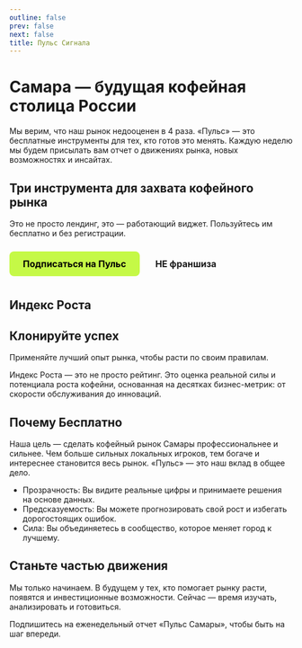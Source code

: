 ```yaml
---
outline: false
prev: false
next: false
title: Пульс Сигнала
---
```


# Самара — будущая кофейная столица России

Мы верим, что наш рынок недооценен в 4 раза. «Пульс» — это бесплатные инструменты для тех, кто готов это менять. Каждую неделю мы будем присылать вам отчет о движениях рынка, новых возможностях и инсайтах.

## Три инструмента для захвата кофейного рынка

Это не просто лендинг, это — работающий виджет. Пользуйтесь им бесплатно и без регистрации.

<div class="button-group">
  <a href="/brew/membership" class="btn btn-primary" rel="noopener noreferrer">Подписаться на Пульс</a>
  <a href="https://www.perplexity.ai/page/meta-franshiza-b-r-e-w-Tl5xfN_GREy2qFe4qDqSSg" class="btn btn-secondary" target="_blank" rel="noopener noreferrer">НЕ франшиза</a>
</div>

<style>
/* --- ОБЩИЕ СТИЛИ ДЛЯ ВСЕХ КНОПОК --- */
.btn {
  display: inline-block;
  padding: 12px 24px;
  border-radius: 8px;
  font-weight: 700;
  font-size: 16px;
  text-align: center;
  text-decoration: none;
  transition: all 0.3s ease;
  cursor: pointer;
  border: none;
  margin: 10px 0;
}

.btn:hover {
  transform: translateY(-2px);
  text-decoration: none !important;
}

/* --- СТИЛЬ ОСНОВНОЙ КНОПКИ (ЯРКАЯ) --- */
.btn-primary {
  background-color: #C5F946; /* Яркий лаймовый */
  color: #000 !important;
}

.btn-primary:hover {
  background-color: #347b6c; /* Темный при наведении */
  color: white !important;
}

/* --- Контейнер для отдельной кнопки --- */
.start-button-container {
  margin: 20px 0;
  text-align: left;
}

.start-button-container .btn {
  display: inline-block;
  margin: 0;
}
</style>


<IndexPlans />

## Индекс Роста


## Клонируйте успех

Применяйте лучший опыт рынка, чтобы расти по своим правилам.

<BrandCards />

Индекс Роста — это не просто рейтинг. Это оценка реальной силы и потенциала роста кофейни, основанная на десятках бизнес-метрик: от скорости обслуживания до инноваций.

## Почему Бесплатно

Наша цель — сделать кофейный рынок Самары профессиональнее и сильнее. Чем больше сильных локальных игроков, тем богаче и интереснее становится весь рынок. «Пульс» — это наш вклад в общее дело.

- Прозрачность: Вы видите реальные цифры и принимаете решения на основе данных.
- Предсказуемость: Вы можете прогнозировать свой рост и избегать дорогостоящих ошибок.
- Сила: Вы объединяетесь в сообщество, которое меняет город к лучшему.

## Станьте частью движения

Мы только начинаем. В будущем у тех, кто помогает рынку расти, появятся и инвестиционные возможности. Сейчас — время изучать, анализировать и готовиться.

Подпишитесь на еженедельный отчет «Пульс Самары», чтобы быть на шаг впереди.

<PulseSubscribeBanner />
